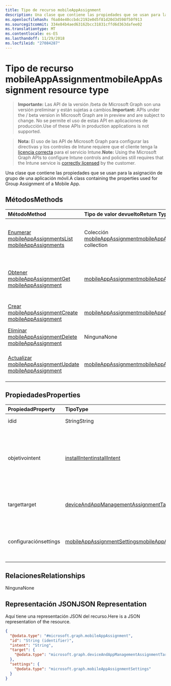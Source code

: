 ```yaml
---
title: Tipo de recurso mobileAppAssignment
description: Una clase que contiene las propiedades que se usan para la asignación de grupo de una aplicación móvil.
ms.openlocfilehash: f6a84e40ccbdc2192e0d5f81d20d3d598f50f913
ms.sourcegitcommit: 334e84b4aed63162bcc31831cffd6d363dafee02
ms.translationtype: MT
ms.contentlocale: es-ES
ms.lasthandoff: 11/29/2018
ms.locfileid: "27084287"
---
```

# <a name="mobileappassignment-resource-type"></a><span data-ttu-id="7284c-103">Tipo de recurso mobileAppAssignment</span><span class="sxs-lookup"><span data-stu-id="7284c-103">mobileAppAssignment resource type</span></span>

> <span data-ttu-id="7284c-104">**Importante:** Las API de la versión /beta de Microsoft Graph son una versión preliminar y están sujetas a cambios.</span><span class="sxs-lookup"><span data-stu-id="7284c-104">**Important:** APIs under the / beta version in Microsoft Graph are in preview and are subject to change.</span></span> <span data-ttu-id="7284c-105">No se permite el uso de estas API en aplicaciones de producción.</span><span class="sxs-lookup"><span data-stu-id="7284c-105">Use of these APIs in production applications is not supported.</span></span>

> <span data-ttu-id="7284c-106">**Nota:** El uso de las API de Microsoft Graph para configurar las directivas y los controles de Intune requiere que el cliente tenga la [licencia correcta](https://go.microsoft.com/fwlink/?linkid=839381) para el servicio Intune.</span><span class="sxs-lookup"><span data-stu-id="7284c-106">**Note:** Using the Microsoft Graph APIs to configure Intune controls and policies still requires that the Intune service is [correctly licensed](https://go.microsoft.com/fwlink/?linkid=839381) by the customer.</span></span>

<span data-ttu-id="7284c-107">Una clase que contiene las propiedades que se usan para la asignación de grupo de una aplicación móvil.</span><span class="sxs-lookup"><span data-stu-id="7284c-107">A class containing the properties used for Group Assignment of a Mobile App.</span></span>
## <a name="methods"></a><span data-ttu-id="7284c-108">Métodos</span><span class="sxs-lookup"><span data-stu-id="7284c-108">Methods</span></span>
|<span data-ttu-id="7284c-109">Método</span><span class="sxs-lookup"><span data-stu-id="7284c-109">Method</span></span>|<span data-ttu-id="7284c-110">Tipo de valor devuelto</span><span class="sxs-lookup"><span data-stu-id="7284c-110">Return Type</span></span>|<span data-ttu-id="7284c-111">Descripción</span><span class="sxs-lookup"><span data-stu-id="7284c-111">Description</span></span>|
|:---|:---|:---|
|[<span data-ttu-id="7284c-112">Enumerar mobileAppAssignments</span><span class="sxs-lookup"><span data-stu-id="7284c-112">List mobileAppAssignments</span></span>](../api/intune-apps-mobileappassignment-list.md)|<span data-ttu-id="7284c-113">Colección [mobileAppAssignment](../resources/intune-apps-mobileappassignment.md)</span><span class="sxs-lookup"><span data-stu-id="7284c-113">[mobileAppAssignment](../resources/intune-apps-mobileappassignment.md) collection</span></span>|<span data-ttu-id="7284c-114">Enumere las propiedades y las relaciones de los objetos [mobileAppAssignment](../resources/intune-apps-mobileappassignment.md).</span><span class="sxs-lookup"><span data-stu-id="7284c-114">List properties and relationships of the [mobileAppAssignment](../resources/intune-apps-mobileappassignment.md) objects.</span></span>|
|[<span data-ttu-id="7284c-115">Obtener mobileAppAssignment</span><span class="sxs-lookup"><span data-stu-id="7284c-115">Get mobileAppAssignment</span></span>](../api/intune-apps-mobileappassignment-get.md)|[<span data-ttu-id="7284c-116">mobileAppAssignment</span><span class="sxs-lookup"><span data-stu-id="7284c-116">mobileAppAssignment</span></span>](../resources/intune-apps-mobileappassignment.md)|<span data-ttu-id="7284c-117">Lea las propiedades y las relaciones del objeto [mobileAppAssignment](../resources/intune-apps-mobileappassignment.md).</span><span class="sxs-lookup"><span data-stu-id="7284c-117">Read properties and relationships of the [mobileAppAssignment](../resources/intune-apps-mobileappassignment.md) object.</span></span>|
|[<span data-ttu-id="7284c-118">Crear mobileAppAssignment</span><span class="sxs-lookup"><span data-stu-id="7284c-118">Create mobileAppAssignment</span></span>](../api/intune-apps-mobileappassignment-create.md)|[<span data-ttu-id="7284c-119">mobileAppAssignment</span><span class="sxs-lookup"><span data-stu-id="7284c-119">mobileAppAssignment</span></span>](../resources/intune-apps-mobileappassignment.md)|<span data-ttu-id="7284c-120">Cree un objeto [mobileAppAssignment](../resources/intune-apps-mobileappassignment.md).</span><span class="sxs-lookup"><span data-stu-id="7284c-120">Create a new [mobileAppAssignment](../resources/intune-apps-mobileappassignment.md) object.</span></span>|
|[<span data-ttu-id="7284c-121">Eliminar mobileAppAssignment</span><span class="sxs-lookup"><span data-stu-id="7284c-121">Delete mobileAppAssignment</span></span>](../api/intune-apps-mobileappassignment-delete.md)|<span data-ttu-id="7284c-122">Ninguna</span><span class="sxs-lookup"><span data-stu-id="7284c-122">None</span></span>|<span data-ttu-id="7284c-123">Elimina un [mobileAppAssignment](../resources/intune-apps-mobileappassignment.md).</span><span class="sxs-lookup"><span data-stu-id="7284c-123">Deletes a [mobileAppAssignment](../resources/intune-apps-mobileappassignment.md).</span></span>|
|[<span data-ttu-id="7284c-124">Actualizar mobileAppAssignment</span><span class="sxs-lookup"><span data-stu-id="7284c-124">Update mobileAppAssignment</span></span>](../api/intune-apps-mobileappassignment-update.md)|[<span data-ttu-id="7284c-125">mobileAppAssignment</span><span class="sxs-lookup"><span data-stu-id="7284c-125">mobileAppAssignment</span></span>](../resources/intune-apps-mobileappassignment.md)|<span data-ttu-id="7284c-126">Actualice las propiedades de un objeto [mobileAppAssignment](../resources/intune-apps-mobileappassignment.md).</span><span class="sxs-lookup"><span data-stu-id="7284c-126">Update the properties of a [mobileAppAssignment](../resources/intune-apps-mobileappassignment.md) object.</span></span>|

## <a name="properties"></a><span data-ttu-id="7284c-127">Propiedades</span><span class="sxs-lookup"><span data-stu-id="7284c-127">Properties</span></span>
|<span data-ttu-id="7284c-128">Propiedad</span><span class="sxs-lookup"><span data-stu-id="7284c-128">Property</span></span>|<span data-ttu-id="7284c-129">Tipo</span><span class="sxs-lookup"><span data-stu-id="7284c-129">Type</span></span>|<span data-ttu-id="7284c-130">Descripción</span><span class="sxs-lookup"><span data-stu-id="7284c-130">Description</span></span>|
|:---|:---|:---|
|<span data-ttu-id="7284c-131">id</span><span class="sxs-lookup"><span data-stu-id="7284c-131">id</span></span>|<span data-ttu-id="7284c-132">String</span><span class="sxs-lookup"><span data-stu-id="7284c-132">String</span></span>|<span data-ttu-id="7284c-133">Clave de la entidad.</span><span class="sxs-lookup"><span data-stu-id="7284c-133">Key of the entity.</span></span>|
|<span data-ttu-id="7284c-134">objetivo</span><span class="sxs-lookup"><span data-stu-id="7284c-134">intent</span></span>|[<span data-ttu-id="7284c-135">installIntent</span><span class="sxs-lookup"><span data-stu-id="7284c-135">installIntent</span></span>](../resources/intune-shared-installintent.md)|<span data-ttu-id="7284c-136">El objetivo de instalación definido por el administrador. Los valores posibles son: `available`, `required`, `uninstall` y `availableWithoutEnrollment`.</span><span class="sxs-lookup"><span data-stu-id="7284c-136">The install intent defined by the admin. Possible values are: `available`, `required`, `uninstall`, `availableWithoutEnrollment`.</span></span>|
|<span data-ttu-id="7284c-137">target</span><span class="sxs-lookup"><span data-stu-id="7284c-137">target</span></span>|[<span data-ttu-id="7284c-138">deviceAndAppManagementAssignmentTarget</span><span class="sxs-lookup"><span data-stu-id="7284c-138">deviceAndAppManagementAssignmentTarget</span></span>](../resources/intune-shared-deviceandappmanagementassignmenttarget.md)|<span data-ttu-id="7284c-139">La asignación de grupo de destino definida por el administrador.</span><span class="sxs-lookup"><span data-stu-id="7284c-139">The target group assignment defined by the admin.</span></span>|
|<span data-ttu-id="7284c-140">configuración</span><span class="sxs-lookup"><span data-stu-id="7284c-140">settings</span></span>|[<span data-ttu-id="7284c-141">mobileAppAssignmentSettings</span><span class="sxs-lookup"><span data-stu-id="7284c-141">mobileAppAssignmentSettings</span></span>](../resources/intune-apps-mobileappassignmentsettings.md)|<span data-ttu-id="7284c-142">La asignación de la configuración para el destino definida por el administrador.</span><span class="sxs-lookup"><span data-stu-id="7284c-142">The settings for target assignment defined by the admin.</span></span>|

## <a name="relationships"></a><span data-ttu-id="7284c-143">Relaciones</span><span class="sxs-lookup"><span data-stu-id="7284c-143">Relationships</span></span>
<span data-ttu-id="7284c-144">Ninguna</span><span class="sxs-lookup"><span data-stu-id="7284c-144">None</span></span>
## <a name="json-representation"></a><span data-ttu-id="7284c-145">Representación JSON</span><span class="sxs-lookup"><span data-stu-id="7284c-145">JSON Representation</span></span>
<span data-ttu-id="7284c-146">Aquí tiene una representación JSON del recurso.</span><span class="sxs-lookup"><span data-stu-id="7284c-146">Here is a JSON representation of the resource.</span></span>
<!-- {
  "blockType": "resource",
  "keyProperty": "id",
  "@odata.type": "microsoft.graph.mobileAppAssignment"
}
-->
``` json
{
  "@odata.type": "#microsoft.graph.mobileAppAssignment",
  "id": "String (identifier)",
  "intent": "String",
  "target": {
    "@odata.type": "microsoft.graph.deviceAndAppManagementAssignmentTarget"
  },
  "settings": {
    "@odata.type": "microsoft.graph.mobileAppAssignmentSettings"
  }
}
```





